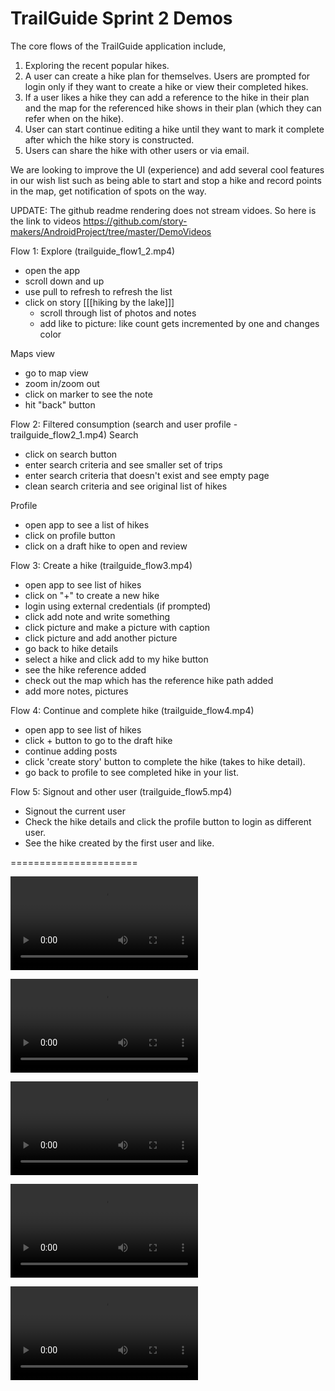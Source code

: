 TrailGuide Sprint 2 Demos
=========================

The core flows of the TrailGuide application include,

  1. Exploring the recent popular hikes.
  2. A user can create a hike plan for themselves. Users are prompted for login only if they want to create a hike or view their completed hikes.
  3. If a user likes a hike they can add a reference to the hike in their plan and the map for the referenced hike shows in their plan (which they can refer when on the hike).
  4. User can start continue editing a hike until they want to mark it complete after which the hike story is constructed.
  5. Users can share the hike with other users or via email.

We are looking to improve the UI (experience) and add several cool features in our wish list such as being able to start and stop a hike and record points in the map, get notification of spots on the way.

UPDATE: The github readme rendering does not stream vidoes. So here is the link to videos https://github.com/story-makers/AndroidProject/tree/master/DemoVideos

Flow 1: Explore (trailguide_flow1_2.mp4)
- open the app
- scroll down and up
- use pull to refresh to refresh the list
- click on story [[[hiking by the lake]]]
  - scroll through list of photos and notes
  - add like to picture: like count gets incremented by one and changes color

Maps view
  - go to map view
  - zoom in/zoom out
  - click on marker to see the note
 - hit "back" button

Flow 2: Filtered consumption (search and user profile - trailguide_flow2_1.mp4)
Search
- click on search button
- enter search criteria and see smaller set of trips
- enter search criteria that doesn't exist and see empty page
- clean search criteria and see original list of hikes

Profile
- open app to see a list of hikes
- click on profile button
- click on a draft hike to open and review

Flow 3: Create a hike (trailguide_flow3.mp4)
- open app to see list of hikes
- click on "+" to create a new hike
- login using external credentials (if prompted)
- click add note and write something
- click picture and make a picture with caption
- click picture and add another picture 
- go back to hike details
- select a hike and click add to my hike button
- see the hike reference added
- check out the map which has the reference hike path added
- add more notes, pictures

Flow 4: Continue and complete hike (trailguide_flow4.mp4)
- open app to see list of hikes
- click + button to go to the draft hike
- continue adding posts
- click 'create story' button to complete the hike (takes to hike detail).
- go back to profile to see completed hike in your list.

Flow 5: Signout and other user (trailguide_flow5.mp4)
- Signout the current user
- Check the hike details and click the profile button to login as different user.
- See the hike created by the first user and like.

======================

![Explore (trailguide_flow1_2.mp4)](./DemoVideos/trailguide_flow1_2.mp4)

![Filtered consumption (search and user profile - trailguide_flow2_1.mp4)](./DemoVideos/trailguide_flow2_1.mp4)

![Create a hike (trailguide_flow3.mp4)](./DemoVideos/trailguide_flow3.mp4)

![Continue and complete hike (trailguide_flow4.mp4)](./DemoVideos/trailguide_flow4.mp4)

![Signout and other user (trailguide_flow5.mp4)](./DemoVideos/trailguide_flow5.mp4)

